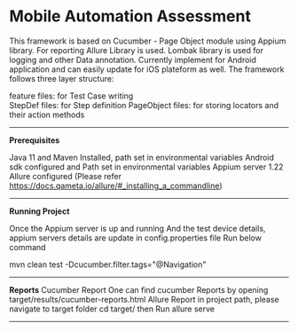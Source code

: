 # Mobile Automation Assessment

This framework is based on Cucumber - Page Object module using Appium library.
For reporting Allure Library is used. Lombak library is used for logging and other Data annotation.
Currently implement for Android application and can easily update for iOS plateform as well.
The framework follows three layer structure:

feature files: for Test Case writing  
StepDef files: for Step definition
PageObject files: for storing locators and their action methods

------------------------------------------------------------
**Prerequisites**

Java 11 and Maven Installed, path set in environmental variables
Android sdk configured and Path set in environmental variables
Appium server 1.22
Allure configured
(Please refer https://docs.qameta.io/allure/#_installing_a_commandline)

------------------------------------------------------------
**Running Project**

Once the Appium server is up and running
And the test device details, appium servers details are update in config.properties file
Run below command

mvn clean test -Dcucumber.filter.tags="@Navigation"

------------------------------------------------------------
**Reports**
Cucumber Report
One can find cucumber Reports by opening target/results/cucumber-reports.html
Allure Report
in project path, please navigate to target folder 
cd target/
then Run
allure serve

------------------------------------------------------------







